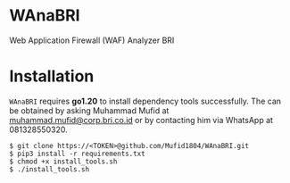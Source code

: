 # WAnaBRI
Web Application Firewall (WAF) Analyzer BRI

# Installation

`WAnaBRI` requires **go1.20** to install dependency tools successfully. The <token> can be obtained by asking Muhammad Mufid at muhammad.mufid@corp.bri.co.id or by contacting him via WhatsApp at 081328550320.

```console
$ git clone https://<TOKEN>@github.com/Mufid1804/WAnaBRI.git
$ pip3 install -r requirements.txt
$ chmod +x install_tools.sh
$ ./install_tools.sh
```